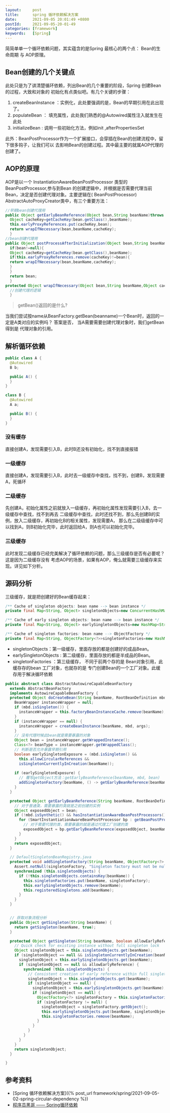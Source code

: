 ```yaml
---
layout:     post 
title:      spring 循环依赖解决方案 
date:       2021-09-05 20:01:49 +0800 
postId:     2021-09-05-20-01-49
categories: [framework]
keywords:   [Spring]
---
```


简简单单一个循环依赖问题，其实蕴含的是Spring 最核心的两个点： Bean的生命周期 与 AOP原理。

## Bean创建的几个关键点

此处只是为了讲清楚循环依赖，列出Bean的几个重要的阶段，Spring 创建Bean的过程，大致和对象的 初始化有点类似吧。有几个关键的步骤：

1. createBeanInstance ：实例化，此处要强调的是，Bean的早期引用在此出现了。
2. populateBean ： 填充属性，此处我们熟悉的@Autowired属性注入就发生在此处
3. initializeBean : 调用一些初始化方法，例如init ,afterPropertiesSet

此外：BeanPostProcessor作为一个扩展接口，会穿插在Bean的创建流程中，留下很多钩子，让我们可以 去影响Bean的创建过程。其中最主要的就属AOP代理的创建了。

## AOP的原理

AOP是以一个 InstantiationAwareBeanPostProcessor 类型的 BeanPostProcessor,参与到Bean 的创建逻辑中，并根据是否需要代理当前Bean，决定是否创建代理对象。主要逻辑在(
BeanPostProcessor)
AbstractAutoProxyCreator类中，有三个重要方法：

```java
//早期bean创建代理用
public Object getEarlyBeanReference(Object bean,String beanName)throws BeansException{
  Object cacheKey=getCacheKey(bean.getClass(),beanName);
  this.earlyProxyReferences.put(cacheKey,bean);
  return wrapIfNecessary(bean,beanName,cacheKey);
  }
//bean创建代理用
public Object postProcessAfterInitialization(Object bean,String beanName)throws BeansException{
  if(bean!=null){
  Object cacheKey=getCacheKey(bean.getClass(),beanName);
  if(this.earlyProxyReferences.remove(cacheKey)!=bean){
  return wrapIfNecessary(bean,beanName,cacheKey);
  }
  }
  return bean;
  }
protected Object wrapIfNecessary(Object bean,String beanName,Object cacheKey){
  //创建代理的逻辑
  }
```

> getBean()返回的是什么?

当我们尝试按name从BeanFactory.getBean(beanname)一个Bean时，返回的一定是A类对应的实例吗？ 答案是否， 当A需要需要创建代理对象时，我们getBean 得到是 代理对象的引用。

## 解析循环依赖

```java
public class A {
  @Autowired
  B b;

  public A() {
  }
}

class B {
  @Autowired
  A a;

  public B() {
  }
}
```

### 没有缓存

直接创建A，发现需要引入B，此时B还没有初始化，找不到直接报错

### 一级缓存

直接创建A，发现需要引入B，此时去一级缓存中查找，找不到，创建B，发现需要A，死循环

### 二级缓存

先创建A，初始化属性之前就放入一级缓存，再初始化属性发现需要引入B，去一级缓存中查找，找不到再去 二级缓存中查找，此时还找不到，那么先创建B的实例，放入二级缓存，再初始化B的相关属性，发现需要A，
那么在二级级缓存中可以找到A，则B初始化完毕，此时返回给A，则A也可以初始化完毕。

### 三级缓存

此时发现二级缓存已经完美解决了循环依赖的问题，那么三级缓存是否有必要呢？这是因为二级缓存没有 考虑AOP的场景，如果有AOP，俺么就需要三级缓存来实现。详见如下分析。

## 源码分析

三级缓存，就是把创建好的Bean缓存起来：

```java
/** Cache of singleton objects: bean name --> bean instance */
private final Map<String, Object> singletonObjects=new ConcurrentHashMap<String, Object>(256);

/** Cache of early singleton objects: bean name --> bean instance */
private final Map<String, Object> earlySingletonObjects=new HashMap<String, Object>(16);

/** Cache of singleton factories: bean name --> ObjectFactory */
private final Map<String, ObjectFactory<?>>singletonFactories=new HashMap<String, ObjectFactory<?>>(16);
```

* singletonObjects：第一级缓存，里面存放的都是创建好的成品Bean。
* earlySingletonObjects : 第二级缓存，里面存放的都是半成品的Bean。
* singletonFactories ：第三级缓存， 不同于前两个存的是 Bean对象引用，此缓存存的bean 工厂对象，也就存的是 专门创建Bean的一个工厂对象。此缓存用于解决循环依赖


```java
public abstract class AbstractAutowireCapableBeanFactory
  extends AbstractBeanFactory
  implements AutowireCapableBeanFactory {
  protected Object doCreateBean(String beanName, RootBeanDefinition mbd, @Nullable Object[] args) throws BeanCreationException {
    BeanWrapper instanceWrapper = null;
    if (mbd.isSingleton()) {
      instanceWrapper = this.factoryBeanInstanceCache.remove(beanName);
    }
    if (instanceWrapper == null) {
      instanceWrapper = createBeanInstance(beanName, mbd, args);
    }
    // 没有代理时候此bean就是需要暴露的对象
    Object bean = instanceWrapper.getWrappedInstance();
    Class<?> beanType = instanceWrapper.getWrappedClass();
    // 判断是否允许暴露早期引用
    boolean earlySingletonExposure = (mbd.isSingleton() &&
      this.allowCircularReferences &&
      isSingletonCurrentlyInCreation(beanName));
    
    if (earlySingletonExposure) {
      // 覆写getObject方法：getEarlyBeanReference(beanName, mbd, bean)
      addSingletonFactory(beanName, () -> getEarlyBeanReference(beanName, mbd, bean));
    }
  }

  protected Object getEarlyBeanReference(String beanName, RootBeanDefinition mbd, Object bean) {
    // 对于普通类，需要暴露的类就是之前创建的实例
    Object exposedObject = bean;
    if (!mbd.isSynthetic() && hasInstantiationAwareBeanPostProcessors()) {
      for (SmartInstantiationAwareBeanPostProcessor bp : getBeanPostProcessorCache().smartInstantiationAware) {
        // 对于需要代理的类，需要暴露的就是通过代理工厂创建的类
        exposedObject = bp.getEarlyBeanReference(exposedObject, beanName);
      }
    }
    return exposedObject;
  }

  // DefaultSingletonBeanRegistry.java
  protected void addSingletonFactory(String beanName, ObjectFactory<?> singletonFactory) {
    Assert.notNull(singletonFactory, "Singleton factory must not be null");
    synchronized (this.singletonObjects) {
      if (!this.singletonObjects.containsKey(beanName)) {
        this.singletonFactories.put(beanName, singletonFactory);
        this.earlySingletonObjects.remove(beanName);
        this.registeredSingletons.add(beanName);
      }
    }
  }


  // 获取对象流程分析
  public Object getSingleton(String beanName) {
    return getSingleton(beanName, true);
  }

  protected Object getSingleton(String beanName, boolean allowEarlyReference) {
    // Quick check for existing instance without full singleton lock
    Object singletonObject = this.singletonObjects.get(beanName);
    if (singletonObject == null && isSingletonCurrentlyInCreation(beanName)) {
      singletonObject = this.earlySingletonObjects.get(beanName);
      if (singletonObject == null && allowEarlyReference) {
        synchronized (this.singletonObjects) {
          // Consistent creation of early reference within full singleton lock
          singletonObject = this.singletonObjects.get(beanName);
          if (singletonObject == null) {
            singletonObject = this.earlySingletonObjects.get(beanName);
            if (singletonObject == null) {
              ObjectFactory<?> singletonFactory = this.singletonFactories.get(beanName);
              if (singletonFactory != null) {
                singletonObject = singletonFactory.getObject();
                this.earlySingletonObjects.put(beanName, singletonObject);
                this.singletonFactories.remove(beanName);
              }
            }
          }
        }
      }
    }
    return singletonObject;
  }

}
```

## 参考资料
* [Spring 循环依赖解决方案]({% post_url framework/spring/2021-09-05-02-spring-circular-dependency %})
* [程序员黑哥 —— Spring循环依赖](https://zhuanlan.zhihu.com/p/382066829)
